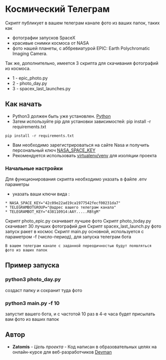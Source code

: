 # Космический Телеграм

Скрипт публикует в вашем телеграм канале фото из ваших папок, таких как 

* фотографии запусков SpaceX 
* красивые снимки космоса от NASA 
* фото нашей планеты, с аббревиатурой EPIC: Earth Polychromatic Imaging Camera.

Так же, дополнительно, имеется 3 скрипта для скачивания фотографий из космоса.
* 1 - epic_photo.py
* 2 - photo_day.py
* 3 - spacex_last_launches.py

## Как начать

* Python3 должен быть уже установлен. [Python](https://www.python.org/downloads)
* Затем используйте pip для установки зависимостей: pip install -r requirements.txt
```
pip install -r requirements.txt
```
* Вам необходимо зарегистрироваться на сайте Nasa и получить персональный ключ [NASA_SPACE_KEY](https://api.nasa.gov/)
* Рекомендуется использовать [virtualenv/venv](https://www.docs.python.org/3/library/venv.html) для изоляции проекта

### Начальные настройки

Для функционирования скрипта необходимо указать в файле .env параметры
* указать ваши ключи вида :
```
* NASA_SPACE_KEY="42c09e22ad19ca1977542fecf00231da7"
* TELEGRAMBOTGROUP="@адрес вашего телеграм канала"
* TELEGRAMBOT_KEY="438110914:AAY.....RBtgM"
```

Скрипт photo_epic.py скачивает лучшее фото 
Скрипт photo_today.py скачивает 30 лучших фотографий дня
Скрипт spacex_last_launch.py фото запуск ракет в космос
Скрипт main.py основной, используется с параметром -f (число-период), для запуска телеграм бота
```
В вашем телеграм канале с заданной переодичностью будут появляться фото из ваших папок
```

## Пример запуска
### python3 photo_day.py
создаст папку и сохранит туда фото
### python3 main.py -f 10
запустит вашего бота, и с частотой 10 раз в 4-е часа будет присылать вам фото из ваших папок

## Автор

* **Zatomis** - *Цель проекта* - Код написан в образовательных целях на онлайн-курсе для веб-разработчиков [Devman](https://dvmn.org)
